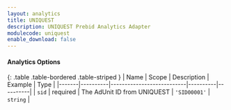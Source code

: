 ```yaml
---
layout: analytics
title: UNIQUEST
description: UNIQUEST Prebid Analytics Adapter
modulecode: uniquest
enable_download: false
---
```


#### Analytics Options

{: .table .table-bordered .table-striped }
| Name | Scope    | Description | Example  | Type     |
|-------|----------|---------------------------|----------|----------|
| `sid` | required | The AdUnit ID from UNIQUEST | `'SID00001'` | `string` |
